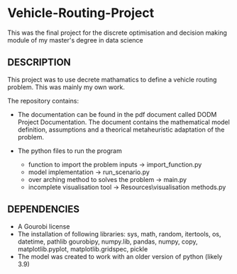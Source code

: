 # Vehicle-Routing-Project
This was the final project for the discrete optimisation and decision making module of my master's degree in data science

## DESCRIPTION
This project was to use decrete mathamatics to define a vehicle routing problem. This was mainly my own work.

The repository contains:
-  The documentation can be found in the pdf document called DODM Project Documentation. The document contains the mathematical model definition, assumptions and a theorical metaheuristic adaptation of the problem.

- The python files to run the program
    * function to import the problem inputs -> import_function.py
    * model implementation -> run_scenario.py
    * over arching method to solves the problem -> main.py
    * incomplete visualisation tool -> Resources\visualisation methods.py

## DEPENDENCIES
- A Gourobi license
- The installation of following libraries: sys, math, random, itertools, os, datetime, pathlib gourobipy, numpy.lib, pandas, numpy, copy, matplotlib.pyplot, matplotlib.gridspec, pickle
- The model was created to work with an older version of python (likely 3.9)

